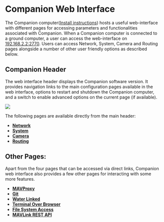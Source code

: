 # Companion Web Interface

The Companion computer([Install instructions](/getting-started/installation.md#raspberry-pi)) hosts a useful web-interface with different pages for accessing parameters and functionalities associated with Companion. When a Companion computer is connected to a ground computer, a user can access the web-interface on [192.168.2.2:2770](http://192.168.2.2:2770). Users can access Network, System, Camera and Routing pages alongside a number of other user friendly options as described below.

## Companion Header

The web interface header displays the Companion software version. It provides navigation links to the main configuration pages available in the web interface, options to restart and shutdown the Companion computer, and a switch to enable advanced options on the current page (if available).

<img src="/images/companionversion.png" class="img-responsive img-center" style="max-width:750px" />

The following pages are available directly from the main header:
* **[Network](/reference/companion/network.md)**
* **[System](/reference/companion/system.md)**
* **[Camera](/reference/companion/camera.md)**
* **[Routing](/reference/companion/routing.md)**

## Other Pages:

Apart from the four pages that can be accessed via direct links, Companion web interface also provides a few other pages for interacting with some more features.

* **[MAVProxy](/reference/companion/mavproxy.md)**
* **[Git](/reference/companion/git.md)**
* **[Water Linked](/reference/companion/waterlinked.md)**
* **[Terminal Over Browser](/reference/companion/terminal-over-browser.md)**
* **[File System Access](/reference/companion/file-system.md)**
* **[MAVLink REST API](/reference/companion/mavlink-rest.md)**
